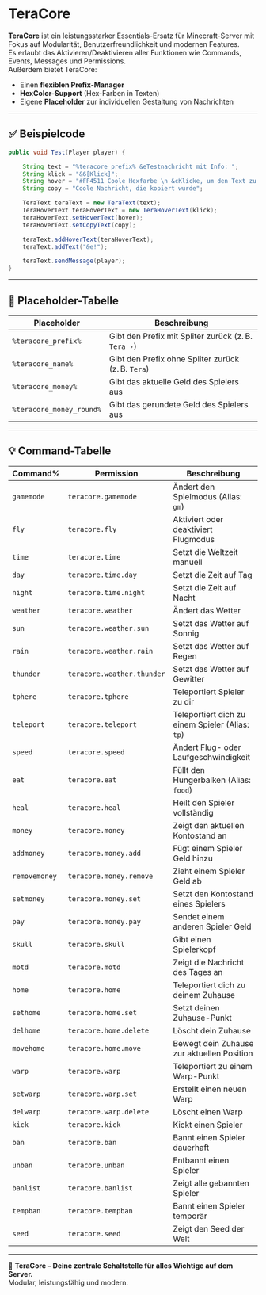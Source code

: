 # TeraCore

**TeraCore** ist ein leistungsstarker Essentials-Ersatz für Minecraft-Server mit Fokus auf Modularität, Benutzerfreundlichkeit und modernen Features.  
Es erlaubt das Aktivieren/Deaktivieren aller Funktionen wie Commands, Events, Messages und Permissions.  
Außerdem bietet TeraCore:

- Einen **flexiblen Prefix-Manager**
- **HexColor-Support** (Hex-Farben in Texten)
- Eigene **Placeholder** zur individuellen Gestaltung von Nachrichten

---

## ✅ Beispielcode

```java
public void Test(Player player) {

    String text = "%teracore_prefix% &eTestnachricht mit Info: ";
    String klick = "&6[Klick]";
    String hover = "#FF4511 Coole Hexfarbe \n &cKlicke, um den Text zu kopieren";
    String copy = "Coole Nachricht, die kopiert wurde";

    TeraText teraText = new TeraText(text);
    TeraHoverText teraHoverText = new TeraHoverText(klick);
    teraHoverText.setHoverText(hover);
    teraHoverText.setCopyText(copy);

    teraText.addHoverText(teraHoverText);
    teraText.addText("&e!");

    teraText.sendMessage(player);
}
```

---

## 🎯 Placeholder-Tabelle

| Placeholder         | Beschreibung                                     |
|-----------------------|----------------------------------------------------|
| `%teracore_prefix%`   | Gibt den Prefix mit Spliter zurück (z. B. `Tera ›`) |
| `%teracore_name%`     | Gibt den Prefix ohne Spliter zurück (z. B. `Tera`) |
| `%teracore_money%`    | Gibt das aktuelle Geld des Spielers aus           |
| `%teracore_money_round%`       | Gibt das gerundete Geld des Spielers aus          |

---

## 💡 Command-Tabelle

| Command%     | Permission                | Beschreibung                                 |
|---------------|-----------------------------|-------------------------------------------------|
| `gamemode`    | `teracore.gamemode`         | Ändert den Spielmodus (Alias: `gm`)            |
| `fly`         | `teracore.fly`              | Aktiviert oder deaktiviert Flugmodus           |
| `time`        | `teracore.time`             | Setzt die Weltzeit manuell                     |
| `day`         | `teracore.time.day`         | Setzt die Zeit auf Tag                         |
| `night`       | `teracore.time.night`       | Setzt die Zeit auf Nacht                       |
| `weather`     | `teracore.weather`          | Ändert das Wetter                              |
| `sun`         | `teracore.weather.sun`      | Setzt das Wetter auf Sonnig                    |
| `rain`        | `teracore.weather.rain`     | Setzt das Wetter auf Regen                     |
| `thunder`     | `teracore.weather.thunder`  | Setzt das Wetter auf Gewitter                  |
| `tphere`      | `teracore.tphere`           | Teleportiert Spieler zu dir                    |
| `teleport`    | `teracore.teleport`         | Teleportiert dich zu einem Spieler (Alias: `tp`)|
| `speed`       | `teracore.speed`            | Ändert Flug- oder Laufgeschwindigkeit          |
| `eat`         | `teracore.eat`              | Füllt den Hungerbalken (Alias: `food`)         |
| `heal`        | `teracore.heal`             | Heilt den Spieler vollständig                  |
| `money`       | `teracore.money`            | Zeigt den aktuellen Kontostand an              |
| `addmoney`    | `teracore.money.add`        | Fügt einem Spieler Geld hinzu                  |
| `removemoney` | `teracore.money.remove`     | Zieht einem Spieler Geld ab                    |
| `setmoney`    | `teracore.money.set`        | Setzt den Kontostand eines Spielers            |
| `pay`         | `teracore.money.pay`        | Sendet einem anderen Spieler Geld              |
| `skull`       | `teracore.skull`            | Gibt einen Spielerkopf                         |
| `motd`        | `teracore.motd`             | Zeigt die Nachricht des Tages an               |
| `home`        | `teracore.home`             | Teleportiert dich zu deinem Zuhause            |
| `sethome`     | `teracore.home.set`         | Setzt deinen Zuhause-Punkt                     |
| `delhome`     | `teracore.home.delete`      | Löscht dein Zuhause                            |
| `movehome`    | `teracore.home.move`        | Bewegt dein Zuhause zur aktuellen Position     |
| `warp`        | `teracore.warp`             | Teleportiert zu einem Warp-Punkt               |
| `setwarp`     | `teracore.warp.set`         | Erstellt einen neuen Warp                      |
| `delwarp`     | `teracore.warp.delete`      | Löscht einen Warp                              |
| `kick`        | `teracore.kick`             | Kickt einen Spieler                            |
| `ban`         | `teracore.ban`              | Bannt einen Spieler dauerhaft                  |
| `unban`       | `teracore.unban`            | Entbannt einen Spieler                         |
| `banlist`     | `teracore.banlist`          | Zeigt alle gebannten Spieler                   |
| `tempban`     | `teracore.tempban`          | Bannt einen Spieler temporär                   |
| `seed`        | `teracore.seed`             | Zeigt den Seed der Welt                        |

---

🎉 **TeraCore – Deine zentrale Schaltstelle für alles Wichtige auf dem Server.**  
Modular, leistungsfähig und modern.